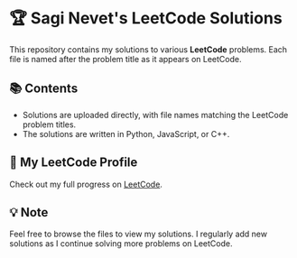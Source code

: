 # 🏆 Sagi Nevet's LeetCode Solutions

This repository contains my solutions to various **LeetCode** problems. Each file is named after the problem title as it appears on LeetCode.

## 📚 Contents
- Solutions are uploaded directly, with file names matching the LeetCode problem titles.
- The solutions are written in Python, JavaScript, or C++.

## 🔗 My LeetCode Profile
Check out my full progress on [LeetCode](https://leetcode.com/u/SagiNevet/).

## 💡 Note
Feel free to browse the files to view my solutions. I regularly add new solutions as I continue solving more problems on LeetCode.
